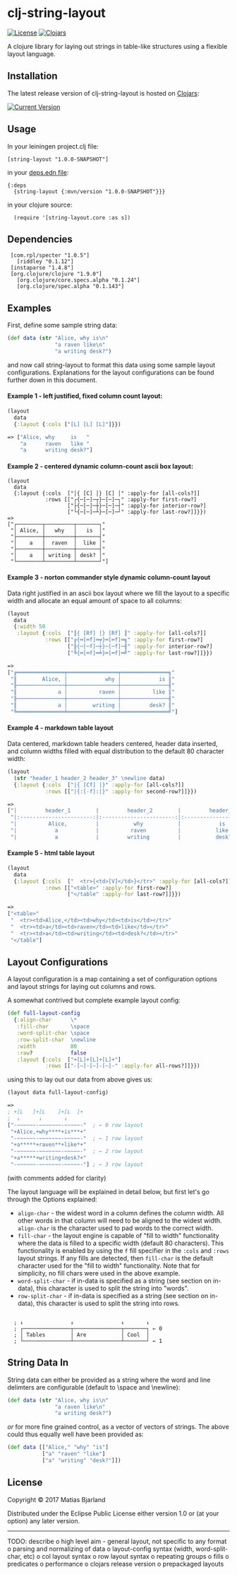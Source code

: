 # clj-string-layout

[![License](https://img.shields.io/badge/License-EPL%201.0-red.svg?style=for-the-badge)](https://opensource.org/licenses/EPL-1.0) 
[![Clojars](https://img.shields.io/clojars/v/string-layout.svg?style=for-the-badge)](https://clojars.org/string-layout)

A clojure library for laying out strings in table-like structures using a flexible layout language.

## Installation

The latest release version of clj-string-layout is hosted on [Clojars](https://clojars.org):

[![Current Version](https://clojars.org/string-layout/latest-version.svg)](https://clojars.org/string-layout)

## Usage 
In your leiningen project.clj file: 

```
[string-layout "1.0.0-SNAPSHOT"]
```

in your [deps.edn file](https://clojure.org/guides/deps_and_cli): 

```
{:deps 
  {string-layout {:mvn/version "1.0.0-SNAPSHOT"}}}
```

in your clojure source:

```
  (require '[string-layout.core :as s])
```

## Dependencies 

```
 [com.rpl/specter "1.0.5"]
   [riddley "0.1.12"]
 [instaparse "1.4.8"]
 [org.clojure/clojure "1.9.0"]
   [org.clojure/core.specs.alpha "0.1.24"]
   [org.clojure/spec.alpha "0.1.143"]
```
 

## Examples
First, define some sample string data: 

```clojure
(def data (str "Alice, why is\n" 
               "a raven like\n"
               "a writing desk?")
```

and now call string-layout to format this data using some sample layout configurations. Explanations for the layout configurations can be found further down in this document. 

#### Example 1 - left justified, fixed column count layout: 

```clojure 
(layout
  data 
  {:layout {:cols ["[L] [L] [L]"]}})

=> ["Alice, why     is   " 
    "a      raven   like " 
    "a      writing desk?"]
```

#### Example 2 - centered dynamic column-count ascii box layout:

```
(layout 
  data 
  {:layout {:cols  ["│{ [C] │} [C] │" :apply-for [all-cols?]]
            :rows [["┌{─[─]─┬}─[─]─┐" :apply-for first-row?]
                   ["├{─[─]─┼}─[─]─┤" :apply-for interior-row?]
                   ["└{─[─]─┴}─[─]─┘" :apply-for last-row?]]}})
=>
["┌────────┬─────────┬───────┐"
 "│ Alice, │   why   │   is  │"
 "├────────┼─────────┼───────┤"
 "│    a   │  raven  │  like │"
 "├────────┼─────────┼───────┤"
 "│    a   │ writing │ desk? │"
 "└────────┴─────────┴───────┘"]
```

#### Example 3 - norton commander style dynamic column-count layout
Data right justified in an ascii box layout where we fill 
the layout to a specific width and allocate an equal amount 
of space to all columns: 

```clojure
(layout 
  data
  {:width 50
   :layout {:cols  ["║{ [Rf] │} [Rf] ║" :apply-for [all-cols?]]
            :rows [["╔{═[═f]═╤}═[═f]═╗" :apply-for first-row?]
                   ["╟{─[─f]─┼}─[─f]─╢" :apply-for interior-row?]
                   ["╚{═[═f]═╧}═[═f]═╝" :apply-for last-row?]]}})

=>
["╔═══════════════╤════════════════╤═══════════════╗"
 "║        Alice, │            why │            is ║"
 "╟───────────────┼────────────────┼───────────────╢"
 "║             a │          raven │          like ║"
 "╟───────────────┼────────────────┼───────────────╢"
 "║             a │        writing │         desk? ║"
 "╚═══════════════╧════════════════╧═══════════════╝"]
```

#### Example 4 - markdown table layout
Data centered, markdown table headers centered, 
header data inserted, and column widths filled with equal 
distribution to the default 80 character width: 

```clojure 
(layout 
  (str "header_1 header_2 header_3" \newline data)
  {:layout {:cols  ["|{ [Cf] |}" :apply-for [all-cols?]]
            :rows [["|{:[-f]:|}" :apply-for second-row?]]}})

=>
["|         header_1        |         header_2        |         header_3         |"
 "|:-----------------------:|:-----------------------:|:------------------------:|"
 "|          Alice,         |           why           |            is            |"
 "|            a            |          raven          |           like           |"
 "|            a            |         writing         |           desk?          |"]
```

#### Example 5 - html table layout


```clojure
(layout 
  data
  {:layout {:cols  ["  <tr>{<td>[V]</td>}</tr>" :apply-for [all-cols?]]
            :rows [["<table>" :apply-for first-row?]
                   ["</table" :apply-for last-row?]]}})

=>
["<table>"
 "  <tr><td>Alice,</td><td>why</td><td>is</td></tr>"
 "  <tr><td>a</td><td>raven</td><td>like</td></tr>"
 "  <tr><td>a</td><td>writing</td><td>desk?</td></tr>"
 "</table"]
```

## Layout Configurations
A layout configuration is a map containing a set of configuration options and layout strings for laying out columns and rows. 

A somewhat contrived but complete example layout config: 

```clojure
(def full-layout-config
  {:align-char      \*
   :fill-char       \space
   :word-split-char \space
   :row-split-char  \newline
   :width           80
   :raw?            false
   :layout {:cols  ["+[L]+[L]+[L]+"]
            :rows [["-[~]-[~]-[~]-" :apply-for all-rows?]]}})
```

using this to lay out our data from above gives us: 

```clojure 
(layout data full-layout-config)

=>
; +[L   ]+[L    ]+[L  ]+
;  ↓      ↓       ↓     
["-~~~~~~-~~~~~~~-~~~~~-"  ; ← 0 row layout
 "+Alice,+why****+is***+"
 "-~~~~~~-~~~~~~~-~~~~~-"  ; ← 1 row layout
 "+a*****+raven**+like*+"
 "-~~~~~~-~~~~~~~-~~~~~-"  ; ← 2 row layout
 "+a*****+writing+desk?+"
 "-~~~~~~-~~~~~~~-~~~~~-"] ; ← 3 row layout
```

(with comments added for clarity)

The layout language will be explained in detail below, but first let's go through the 
Options explained: 

* `align-char` - the widest word in a column defines the column width. All other words in that column will need to be aligned to the widest width. `align-char` is the character used to pad words to the correct width.
* `fill-char` - the layout engine is capable of "fill to width" functionality where the data is filled to a specific width (default 80 characters). This functionality is enabled by using the `f` fill specifier in the `:cols` and `:rows` layout strings. If any fills are detected, then `fill-char` is the default character used for the "fill to width" functionality. Note that for simplicity, no fill chars were used in the above example. 
* `word-split-char` - if in-data is specified as a string (see section on in-data), this character is used to split the string into "words".
* `row-split-char` - if in-data is specified as a string (see section on in-data), this character is used to split the string into rows.



```

  ; ↓               ↓               ↓       ↓
  ; ┌───────────────┬───────────────┬───────┐ ← 0
  ; │ Tables        │ Are           │ Cool  │
  ; └───────────────┴───────────────┴───────┘ ← 1
```

## String Data In
String data can either be provided as a string where 
the word and line delimters are configurable (default to \space and \newline): 

```clojure
(def data (str "Alice, why is\n" 
               "a raven like\n"
               "a writing desk?")
```

_or_ for more fine grained control, as a vector of vectors of strings. The 
above could thus equally well have been provided as: 

```clojure 
(def data [["Alice," "why" "is"]
           ["a" "raven" "like"]
           ["a" "writing" "desk?"]])
```

## License

Copyright © 2017 Matias Bjarland

Distributed under the Eclipse Public License either version 1.0 or (at
your option) any later version.


--------------



TODO: describe
o high level aim - general layout, not specific to 
  any format
o parsing and normalizing of data
o layout-config syntax (width, word-split-char, etc) 
o col layout syntax
o row layout syntax
o repeating groups
o fills 
o predicates
o performance
o clojars release version 
o prepackaged layouts 


